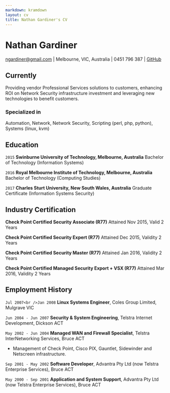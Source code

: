 ```yaml
---
markdown: kramdown
layout: cv
title: Nathan Gardiner's CV
---
```


# Nathan Gardiner

<div id="webaddress">
<a href="ngardiner@gmail.com">ngardiner@gmail.com</a>
| Melbourne, VIC, Australia | 0451 796 387
| <a href="https://ngardiner.github.io">GitHub</a>
</div>

## Currently

Providing vendor Professional Services solutions to customers, enhancing ROI on Network Security infrastructure investment and leveraging new technologies to benefit customers.

### Specialized in

Automation, Network, Network Security, Scripting (perl, php, python), Systems (linux, kvm)

## Education

`2015`
__Swinburne University of Technology, Melbourne, Australia__ Bachelor of Technology (Information Systems)

`2016`
__Royal Melbourne Institute of Technology, Melbourne, Australia__ Bachelor of Technology (Computing Studies)

`2017`
__Charles Sturt University, New South Wales, Australia__ Graduate Certificate (Information Systems Security)

## Industry Certification

__Check Point Certified Security Associate (R77)__ Attained Nov 2015, Valid 2 Years

__Check Point Certified Security Expert (R77)__ Attained Dec 2015, Validity 2 Years

__Check Point Certified Security Master (R77)__ Attained Jan 2016, Validity 2 Years

__Check Point Certified Managed Security Export + VSX (R77)__ Attained Mar 2016, Validity 2 Years

## Employment History

`Jul 2007<br />Jan 2008`
__Linux Systems Engineer__, Coles Group Limited, Mulgrave VIC

`Jun 2004 - Jun 2007`
__Security & System Engineering__, Telstra Internet Development, Dickson ACT

`May 2002 - Jun 2004`
__Managed WAN and Firewall Specialist__, Telstra InterNetworking Services, Bruce ACT
- Management of Check Point, Cisco PIX, Gauntlet, Sidewinder and Netscreen infrastructure.

`Sep 2001 - May 2002`
__Software Developer__, Advantra Pty Ltd (now Telstra Enterprise Services), Bruce ACT

`May 2000 - Sep 2001`
__Application and System Support__, Advantra Pty Ltd (now Telstra Enterprise Services), Bruce ACT

<!-- ### Footer Last updated: April 2017 -->

